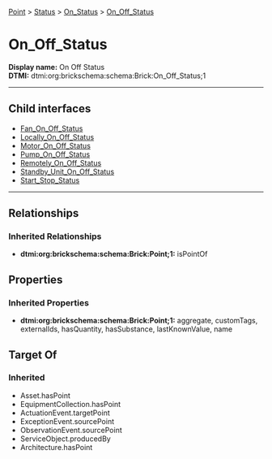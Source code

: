 [Point](../../../Point.md) > [Status](../../Status.md) > [On_Status](../On_Status.md) > [On_Off_Status](#)
# On_Off_Status

**Display name:** On Off Status<br />
**DTMI:** dtmi:org:brickschema:schema:Brick:On_Off_Status;1

---


## Child interfaces
* [Fan_On_Off_Status](Fan_On_Off_Status.md)
* [Locally_On_Off_Status](Locally_On_Off_Status.md)
* [Motor_On_Off_Status](Motor_On_Off_Status.md)
* [Pump_On_Off_Status](Pump_On_Off_Status.md)
* [Remotely_On_Off_Status](Remotely_On_Off_Status.md)
* [Standby_Unit_On_Off_Status](Standby_Unit_On_Off_Status/Standby_Unit_On_Off_Status.md)
* [Start_Stop_Status](Start_Stop_Status/Start_Stop_Status.md)

---
## Relationships
### Inherited Relationships
* **dtmi:org:brickschema:schema:Brick:Point;1:** isPointOf
## Properties
### Inherited Properties
* **dtmi:org:brickschema:schema:Brick:Point;1:** aggregate, customTags, externalIds, hasQuantity, hasSubstance, lastKnownValue, name
## Target Of
### Inherited
* Asset.hasPoint
* EquipmentCollection.hasPoint
* ActuationEvent.targetPoint
* ExceptionEvent.sourcePoint
* ObservationEvent.sourcePoint
* ServiceObject.producedBy
* Architecture.hasPoint
